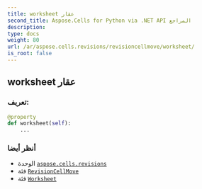 ```yaml
---
title: worksheet عقار
second_title: Aspose.Cells for Python via .NET API المراجع
description:
type: docs
weight: 80
url: /ar/aspose.cells.revisions/revisioncellmove/worksheet/
is_root: false
---
```

##  worksheet عقار
###  تعريف:
```python
@property
def worksheet(self):
    ...
```

###  أنظر أيضا
* الوحدة [`aspose.cells.revisions`](../../)
* فئة [`RevisionCellMove`](/cells/python-net/ar/aspose.cells.revisions/revisioncellmove)
* فئة [`Worksheet`](/cells/python-net/ar/aspose.cells/worksheet)
